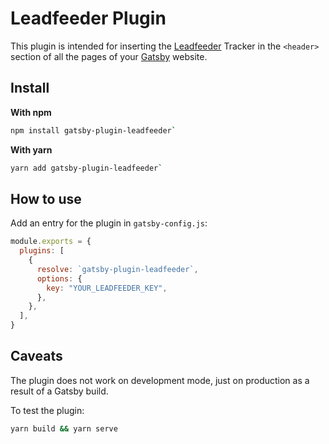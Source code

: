 # Leadfeeder Plugin

This plugin is intended for inserting the [Leadfeeder](https://www.leadfeeder.com/) Tracker in the `<header>` section of all the pages of your [Gatsby](https://www.gatsbyjs.org) website. 

## Install

**With npm**

```bash
npm install gatsby-plugin-leadfeeder`
```

**With yarn**

```bash
yarn add gatsby-plugin-leadfeeder`
```

## How to use

Add an entry for the plugin in `gatsby-config.js`:

```javascript
module.exports = {
  plugins: [
    {
      resolve: `gatsby-plugin-leadfeeder`,
      options: {
        key: "YOUR_LEADFEEDER_KEY",
      },
    },
  ],
}
```

## Caveats

The plugin does not work on development mode, just on production as a result of a Gatsby build.

To test the plugin:

```bash
yarn build && yarn serve
```
